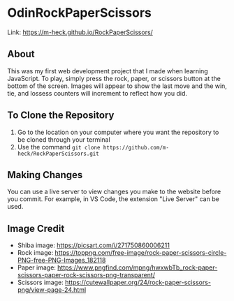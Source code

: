 # OdinRockPaperScissors

Link: https://m-heck.github.io/RockPaperScissors/

## About
This was my first web development project that I made when learning JavaScript. To play, simply press the rock, paper, or scissors button at the bottom of the screen. Images will appear to show the last move and the win, tie, and lossess counters will increment to reflect how you did.

## To Clone the Repository

1. Go to the location on your computer where you want the repository to be cloned through your terminal
2. Use the command
  ``` git clone https://github.com/m-heck/RockPaperScissors.git ```
  
## Making Changes
You can use a live server to view changes you make to the website before you commit. For example, in VS Code, the extension "Live Server" can be used.


## Image Credit

- Shiba image: https://picsart.com/i/271750860006211
- Rock image: https://toppng.com/free-image/rock-paper-scissors-circle-PNG-free-PNG-Images_182118
- Paper image: https://www.pngfind.com/mpng/hwxwbTb_rock-paper-scissors-paper-rock-scissors-png-transparent/
- Scissors image: https://cutewallpaper.org/24/rock-paper-scissors-png/view-page-24.html
